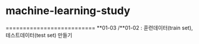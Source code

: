 # machine-learning-study
==========================
**01-03
/**01-02 : 훈련데이터(train set), 테스트데이터(test set) 만들기
